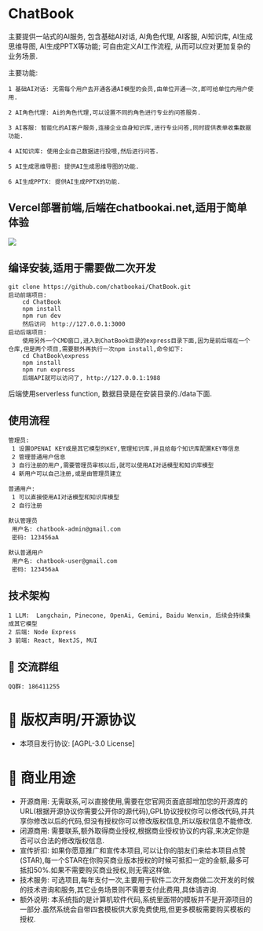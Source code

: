# ChatBook

主要提供一站式的AI服务, 包含基础AI对话, AI角色代理, AI客服, AI知识库, AI生成思维导图, AI生成PPTX等功能; 可自由定义AI工作流程, 从而可以应对更加复杂的业务场景.

主要功能:

    1 基础AI对话: 无需每个用户去开通各通AI模型的会员,由单位开通一次,即可给单位内用户使用.

    2 AI角色代理: Ai的角色代理,可以设置不同的角色进行专业的问答服务.

    3 AI客服: 智能化的AI客户服务,连接企业自身知识库,进行专业问答,同时提供表单收集数据功能.

    4 AI知识库: 使用企业自己数据进行投喂,然后进行问答.

    5 AI生成思维导图: 提供AI生成思维导图的功能.

    6 AI生成PPTX: 提供AI生成PPTX的功能.



## Vercel部署前端,后端在chatbookai.net,适用于简单体验

[![][vercel-deploy-shield]][vercel-deploy-link]

## 编译安装,适用于需要做二次开发
```
git clone https://github.com/chatbookai/ChatBook.git
启动前端项目:
    cd ChatBook
    npm install
    npm run dev
    然后访问　http://127.0.0.1:3000
启动后端项目:
    使用另外一个CMD窗口,进入到ChatBook目录的express目录下面,因为是前后端在一个仓库,但是两个项目,需要额外再执行一次npm install,命令如下:
    cd ChatBook\express
    npm install
    npm run express
    后端API就可以访问了, http://127.0.0.1:1988

```
后端使用serverless function, 数据目录是在安装目录的./data下面.

## 使用流程
```
管理员: 
 1 设置OPENAI KEY或是其它模型的KEY,管理知识库,并且给每个知识库配置KEY等信息
 2 管理普通用户信息
 3 自行注册的用户,需要管理员审核以后,就可以使用AI对话模型和知识库模型
 4 新用户可以自己注册,或是由管理员建立

普通用户: 
 1 可以直接使用AI对话模型和知识库模型
 2 自行注册

默认管理员
 用户名: chatbook-admin@gmail.com
 密码: 123456aA

默认普通用户
 用户名: chatbook-user@gmail.com
 密码: 123456aA

```

## 技术架构
    1 LLM:  Langchain, Pinecone, OpenAi, Gemini, Baidu Wenxin, 后续会持续集成其它模型
    2 后端: Node Express
    3 前端: React, NextJS, MUI

## 🚀 交流群组
    QQ群: 186411255

# 📄 版权声明/开源协议
- 本项目发行协议: [AGPL-3.0 License]

# 🧮 商业用途
- 开源商用: 无需联系,可以直接使用,需要在您官网页面底部增加您的开源库的URL(根据开源协议你需要公开你的源代码),GPL协议授权你可以修改代码,并共享你修改以后的代码,但没有授权你可以修改版权信息,所以版权信息不能修改.
- 闭源商用: 需要联系,额外取得商业授权,根据商业授权协议的内容,来决定你是否可以合法的修改版权信息.
- 宣传折扣: 如果你愿意推广和宣传本项目,可以让你的朋友们来给本项目点赞(STAR),每一个STAR在你购买商业版本授权的时候可抵扣一定的金额,最多可抵扣50%.如果不需要购买商业授权,则无需这样做.
- 技术服务: 可选项目,每年支付一次,主要用于软件二次开发商做二次开发的时候的技术咨询和服务,其它业务场景则不需要支付此费用,具体请咨询.
- 额外说明: 本系统指的是计算机软件代码,系统里面带的模板并不是开源项目的一部分.虽然系统会自带四套模板供大家免费使用,但更多模板需要购买模板的授权.

<!-- LINK GROUP -->
[vercel-deploy-link]: https://vercel.com/new/clone?repository-url=https%3A%2F%2Fgithub.com%2Fchatbookai%2FChatBook&project-name=ChatBook&repository-name=ChatBook
[vercel-deploy-shield]: https://vercel.com/button
